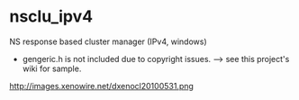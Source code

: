 nsclu_ipv4
==========

NS response based cluster manager (IPv4, windows)

- gengeric.h is not included due to copyright issues. --> see this project's wiki for sample.

http://images.xenowire.net/dxenocl20100531.png
